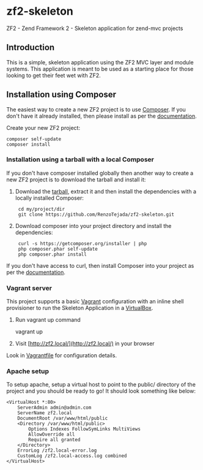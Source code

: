 # zf2-skeleton
ZF2 - Zend Framework 2 - Skeleton application for zend-mvc projects

Introduction
------------
This is a simple, skeleton application using the ZF2 MVC layer and module
systems. This application is meant to be used as a starting place for those
looking to get their feet wet with ZF2.

Installation using Composer
---------------------------

The easiest way to create a new ZF2 project is to use [Composer](https://getcomposer.org/). If you don't have it already installed, then please install as per the [documentation](https://getcomposer.org/doc/00-intro.md).


Create your new ZF2 project:

    composer self-update
    composer install



### Installation using a tarball with a local Composer

If you don't have composer installed globally then another way to create a new ZF2 project is to download the tarball and install it:

1. Download the [tarball](https://github.com/RenzoTejada/zf2-skeleton.git), extract it and then install the dependencies with a locally installed Composer:

        cd my/project/dir
        git clone https://github.com/RenzoTejada/zf2-skeleton.git
    

2. Download composer into your project directory and install the dependencies:

        curl -s https://getcomposer.org/installer | php
        php composer.phar self-update
        php composer.phar install

If you don't have access to curl, then install Composer into your project as per the [documentation](https://getcomposer.org/doc/00-intro.md).

### Vagrant server

This project supports a basic [Vagrant](http://docs.vagrantup.com/v2/getting-started/index.html) configuration with an inline shell provisioner to run the Skeleton Application in a [VirtualBox](https://www.virtualbox.org/wiki/Downloads).

1. Run vagrant up command

    vagrant up

2. Visit [http://zf2.local/](http://zf2.local/) in your browser

Look in [Vagrantfile](Vagrantfile) for configuration details.

### Apache setup

To setup apache, setup a virtual host to point to the public/ directory of the
project and you should be ready to go! It should look something like below:

    <VirtualHost *:80>
        ServerAdmin admin@admin.com
        ServerName zf2.local
        DocumentRoot /var/www/html/public
        <Directory /var/www/html/public>
            Options Indexes FollowSymLinks MultiViews
            AllowOverride all
            Require all granted
        </Directory>
        ErrorLog /zf2.local-error.log
        CustomLog /zf2.local-access.log combined
    </VirtualHost>
